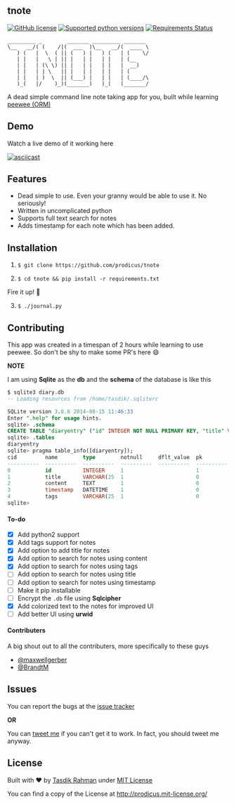## tnote

[![GitHub license](https://img.shields.io/pypi/l/pyzipcode-cli.svg)](https://img.shields.io/pypi/l/pyzipcode-cli.svg) [![Supported python versions](https://img.shields.io/pypi/pyversions/Django.svg)]([![PyPI](https://img.shields.io/pypi/pyversions/Django.svg)]()) [![Requirements Status](https://requires.io/github/prodicus/tnote/requirements.svg?branch=master)](https://requires.io/github/prodicus/tnote/requirements/?branch=master)

```
_________ _        _______ _________ _______ 
\__   __/( (    /|(  ___  )\__   __/(  ____ \
   ) (   |  \  ( || (   ) |   ) (   | (    \/
   | |   |   \ | || |   | |   | |   | (__    
   | |   | (\ \) || |   | |   | |   |  __)   
   | |   | | \   || |   | |   | |   | (      
   | |   | )  \  || (___) |   | |   | (____/\
   )_(   |/    )_)(_______)   )_(   (_______/
```

A dead simple command line note taking app for you, built while learning [peewee (ORM)](https://github.com/coleifer/peewee)

## Demo

Watch a live demo of it working here

[![asciicast](https://asciinema.org/a/35224.png)](https://asciinema.org/a/35224)

## Features

- Dead simple to use. Even your granny would be able to use it. No seriously!
- Written in uncomplicated python
- Supports full text search for notes
- Adds timestamp for each note which has been added.

## Installation

1) `$ git clone https://github.com/prodicus/tnote`

2) `$ cd tnote && pip install -r requirements.txt`

Fire it up! :volcano:

3) `$ ./journal.py`

## Contributing

This app was created in a timespan of 2 hours while learning to use peewee. So don't be shy to make some PR's here :smile:

**NOTE**

I am using **Sqlite** as the **db** and the **schema** of the database is like this

```sql
$ sqlite3 diary.db 
-- Loading resources from /home/tasdik/.sqliterc

SQLite version 3.8.6 2014-08-15 11:46:33
Enter ".help" for usage hints.
sqlite> .schema
CREATE TABLE "diaryentry" ("id" INTEGER NOT NULL PRIMARY KEY, "title" VARCHAR(255) NOT NULL, "content" TEXT NOT NULL, "timestamp" DATETIME NOT NULL, "tags" VARCHAR(255) NOT NULL);
sqlite> .tables
diaryentry
sqlite> pragma table_info([diaryentry]);
cid         name        type        notnull     dflt_value  pk        
----------  ----------  ----------  ----------  ----------  ----------
0           id          INTEGER     1                       1         
1           title       VARCHAR(25  1                       0         
2           content     TEXT        1                       0         
3           timestamp   DATETIME    1                       0         
4           tags        VARCHAR(25  1                       0 
sqlite>
```

#### To-do
    
- [x] Add python2 support
- [x] Add tags support for notes
- [x] Add option to add title for notes
- [x] Add option to search for notes using content
- [x] Add option to search for notes using tags
- [ ] Add option to search for notes using title
- [ ] Add option to search for notes using timestamp
- [ ] Make it pip installable
- [ ] Encrypt the `.db` file using **Sqlcipher**
- [x] Add colorized text to the notes for improved UI
- [ ] Add better UI using **urwid**

#### Contributers

A big shout out to all the contributers, more specifically to these guys

- [@maxwellgerber](https://github.com/maxwellgerber)
- [@BrandtM](https://github.com/BrandtM)

## Issues

You can report the bugs at the [issue tracker](https://github.com/prodicus/tnote/issues)

**OR**

You can [tweet me](https://twitter.com/tasdikrahman) if you can't get it to work. In fact, you should tweet me anyway.

## License

Built with ♥ by [Tasdik Rahman](http://tasdikrahman.me) under [MIT License](http://prodicus.mit-license.org)

You can find a copy of the License at http://prodicus.mit-license.org/
